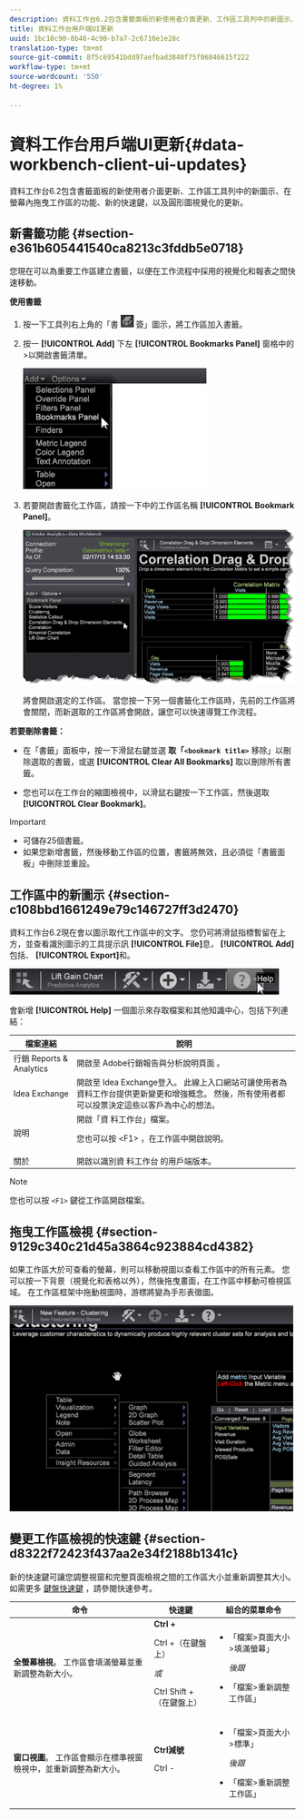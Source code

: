```yaml
---
description: 資料工作台6.2包含書籤面板的新使用者介面更新、工作區工具列中的新圖示、在螢幕內拖曳工作區的功能、新的快速鍵，以及圓形圖視覺化的更新。
title: 資料工作台用戶端UI更新
uuid: 1bc18c90-8b46-4c90-b7a7-2c6710e1e28c
translation-type: tm+mt
source-git-commit: 8f5c69541bdd97aefbad3840f75f06846615f222
workflow-type: tm+mt
source-wordcount: '550'
ht-degree: 1%

---
```



# 資料工作台用戶端UI更新{#data-workbench-client-ui-updates}

資料工作台6.2包含書籤面板的新使用者介面更新、工作區工具列中的新圖示、在螢幕內拖曳工作區的功能、新的快速鍵，以及圓形圖視覺化的更新。

## 新書籤功能 {#section-e361b605441540ca8213c3fddb5e0718}

您現在可以為重要工作區建立書籤，以便在工作流程中採用的視覺化和報表之間快速移動。

**使用書籤**

1. 按一下工具列右上角的「書 ![](assets/bookmark_icon.png) 簽」圖示，將工作區加入書籤。
1. 按一 **[!UICONTROL Add]** 下左 **[!UICONTROL Bookmarks Panel]** 窗格中的>以開啟書籤清單。

   ![](assets/bookmarks_panel.png)

1. 若要開啟書籤化工作區，請按一下中的工作區名稱 **[!UICONTROL Bookmark Panel]**。

   ![](assets/bookmarks_panel_left.png)

   將會開啟選定的工作區。 當您按一下另一個書籤化工作區時，先前的工作區將會關閉，而新選取的工作區將會開啟，讓您可以快速導覽工作流程。

**若要刪除書籤：**

* 在「書籤」面板中，按一下滑鼠右鍵並選 **取「`<bookmark title>`** 移除」以刪除選取的書籤，或選 **[!UICONTROL Clear All Bookmarks]** 取以刪除所有書籤。

* 您也可以在工作台的縮圖檢視中，以滑鼠右鍵按一下工作區，然後選取 **[!UICONTROL Clear Bookmark]**。

>[!IMPORTANT]
>
>* 可儲存25個書籤。
>* 如果您新增書籤，然後移動工作區的位置，書籤將無效，且必須從「書籤面板」中刪除並重設。

>



## 工作區中的新圖示 {#section-c108bbd1661249e79c146727ff3d2470}

資料工作台6.2現在會以圖示取代工作區中的文字。 您仍可將滑鼠指標暫留在上方，並查看識別圖示的工具提示訊 **[!UICONTROL File]**&#x200B;息， **[!UICONTROL Add]**&#x200B;包括、 **[!UICONTROL Export]**&#x200B;和。

![](assets/new_icons.png)

會新增 **[!UICONTROL Help]** 一個圖示來存取檔案和其他知識中心，包括下列連結：

<table id="table_64BBC67B1BB44B1197FF7E5E7B067696"> 
 <thead> 
  <tr> 
   <th colname="col1" class="entry"> 檔案連結 </th> 
   <th colname="col2" class="entry"> 說明 </th> 
  </tr>
 </thead>
 <tbody> 
  <tr> 
   <td colname="col1"> 行銷 Reports &amp; Analytics </td> 
   <td colname="col2">開啟至 <span class="uicontrol"> Adobe行銷報告與分析說明頁面</span> 。 </td> 
  </tr> 
  <tr> 
   <td colname="col1"> Idea Exchange </td> 
   <td colname="col2">開啟至 <span class="uicontrol"> Idea Exchange登入</span>。 此線上入口網站可讓使用者為資料工作台提供更新變更和增強概念。 然後，所有使用者都可以投票決定這些以客戶為中心的想法。 </td> 
  </tr> 
  <tr> 
   <td colname="col1"> 說明 </td> 
   <td colname="col2">開啟「資 <span class="uicontrol"> 料工作台」檔案</span>。 <p>您也可以按 <span class="uicontrol"> &lt;F1&gt;</span> ，在工作區中開啟說明。 </p> </td> 
  </tr> 
  <tr> 
   <td colname="col1"> 關於 </td> 
   <td colname="col2">開啟以識別資 <span class="uicontrol"> 料工作台</span> 的用戶端版本。 </td> 
  </tr> 
 </tbody> 
</table>

>[!NOTE]
>
>您也可以按 `<F1>` 鍵從工作區開啟檔案。

## 拖曳工作區檢視 {#section-9129c340c21d45a3864c923884cd4382}

如果工作區大於可查看的螢幕，則可以移動視圖以查看工作區中的所有元素。 您可以按一下背景（視覺化和表格以外），然後拖曳畫面，在工作區中移動可檢視區域。 在工作區框架中拖動視圖時，游標將變為手形表徵圖。

![](assets/drag_workspace.png)

## 變更工作區檢視的快速鍵 {#section-d8322f72423f437aa2e34f2188b1341c}

新的快速鍵可讓您調整視窗和完整頁面檢視之間的工作區大小並重新調整其大小。 如需更多 [鍵盤快速鍵](https://docs.adobe.com/content/help/en/data-workbench/using/client/visualizations/c-qk-ref.html) ，請參閱快速參考。

<table id="table_A01C514C99F043338D183A6839E03DEA"> 
 <thead> 
  <tr> 
   <th colname="col1" class="entry"> 命令 </th> 
   <th colname="col2" class="entry"> 快速鍵 </th> 
   <th colname="col3" class="entry"> 組合的菜單命令 </th> 
  </tr>
 </thead>
 <tbody> 
  <tr> 
   <td colname="col1"><b>全螢幕檢視</b>。 工作區會填滿螢幕並重新調整為新大小。 </td> 
   <td colname="col2"><b>Ctrl +</b> <p>Ctrl +（在鍵盤上） </p> <p><i> 或 </i> </p> <p>Ctrl Shift +（在鍵盤上） </p> </td> 
   <td colname="col3"> 
    <ul id="ul_C7C731B894D946D9916F50806F015857"> 
     <li id="li_452B4C119B1A40038A408CFFC53653A9">「檔案&gt;頁面大小&gt;填滿螢幕」 <p><i>後跟</i> </p> </li> 
     <li id="li_DE9B8B31B9F24A6AA68A1D0DB886B501">「檔案&gt;重新調整工作區」 </li> 
    </ul> </td> 
  </tr> 
  <tr> 
   <td colname="col1"><b>窗口視圖</b>。 工作區會顯示在標準視窗檢視中，並重新調整為新大小。 </td> 
   <td colname="col2"><b>Ctrl減號</b> <p>Ctrl - </p> </td> 
   <td colname="col3"> 
    <ul id="ul_3474B9EFD69343C09BC84E485D896C28"> 
     <li id="li_820BAED76FF24A5785E6D89C5C692DD5">「檔案&gt;頁面大小&gt;標準」 <p><i>後跟</i> </p> </li> 
     <li id="li_337789F282CE4C2C990C67B115782454">「檔案&gt;重新調整工作區」 </li> 
    </ul> </td> 
  </tr> 
 </tbody> 
</table>

